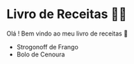 # Livro de Receitas :man_cook:

Olá ! Bem vindo ao meu livro de receitas :wave:

- Strogonoff de Frango
- Bolo de Cenoura
